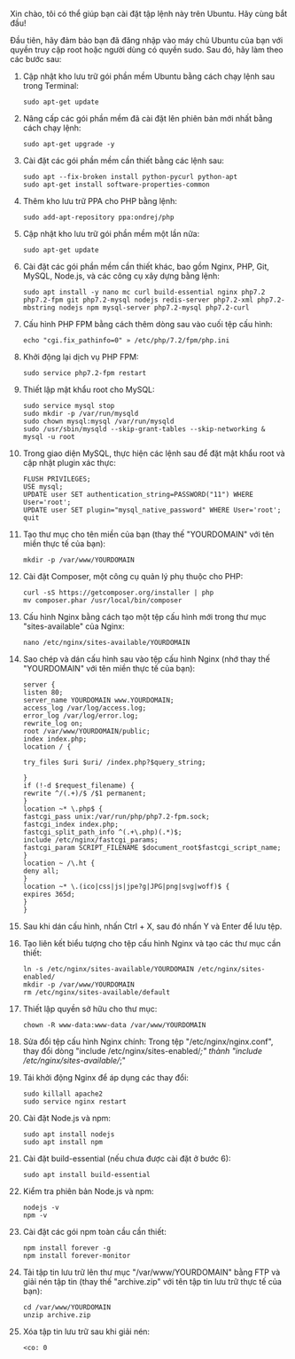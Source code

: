 Xin chào, tôi có thể giúp bạn cài đặt tập lệnh này trên Ubuntu. Hãy cùng bắt đầu!

Đầu tiên, hãy đảm bảo bạn đã đăng nhập vào máy chủ Ubuntu của bạn với quyền truy cập root hoặc người dùng có quyền sudo. Sau đó, hãy làm theo các bước sau:

1. Cập nhật kho lưu trữ gói phần mềm Ubuntu bằng cách chạy lệnh sau trong Terminal:
   ```
   sudo apt-get update
   ```

2. Nâng cấp các gói phần mềm đã cài đặt lên phiên bản mới nhất bằng cách chạy lệnh:
   ```
   sudo apt-get upgrade -y
   ```

3. Cài đặt các gói phần mềm cần thiết bằng các lệnh sau:
   ```
   sudo apt --fix-broken install python-pycurl python-apt
   sudo apt-get install software-properties-common
   ```

4. Thêm kho lưu trữ PPA cho PHP bằng lệnh:
   ```
   sudo add-apt-repository ppa:ondrej/php
   ```

5. Cập nhật kho lưu trữ gói phần mềm một lần nữa:
   ```
   sudo apt-get update
   ```

6. Cài đặt các gói phần mềm cần thiết khác, bao gồm Nginx, PHP, Git, MySQL, Node.js, và các công cụ xây dựng bằng lệnh:
   ```
   sudo apt install -y nano mc curl build-essential nginx php7.2 php7.2-fpm git php7.2-mysql nodejs redis-server php7.2-xml php7.2-mbstring nodejs npm mysql-server php7.2-mysql php7.2-curl
   ```

7. Cấu hình PHP FPM bằng cách thêm dòng sau vào cuối tệp cấu hình:
   ```
   echo "cgi.fix_pathinfo=0" » /etc/php/7.2/fpm/php.ini
   ```

8. Khởi động lại dịch vụ PHP FPM:
   ```
   sudo service php7.2-fpm restart
   ```

9. Thiết lập mật khẩu root cho MySQL:
   ```
   sudo service mysql stop
   sudo mkdir -p /var/run/mysqld
   sudo chown mysql:mysql /var/run/mysqld
   sudo /usr/sbin/mysqld --skip-grant-tables --skip-networking &
   mysql -u root
   ```

10. Trong giao diện MySQL, thực hiện các lệnh sau để đặt mật khẩu root và cập nhật plugin xác thực:
    ```
    FLUSH PRIVILEGES;
    USE mysql;
    UPDATE user SET authentication_string=PASSWORD("11") WHERE User='root';
    UPDATE user SET plugin="mysql_native_password" WHERE User='root';
    quit
    ```

11. Tạo thư mục cho tên miền của bạn (thay thế "YOURDOMAIN" với tên miền thực tế của bạn):
    ```
    mkdir -p /var/www/YOURDOMAIN
    ```

12. Cài đặt Composer, một công cụ quản lý phụ thuộc cho PHP:
    ```
    curl -sS https://getcomposer.org/installer | php
    mv composer.phar /usr/local/bin/composer
    ```

13. Cấu hình Nginx bằng cách tạo một tệp cấu hình mới trong thư mục "sites-available" của Nginx:
    ```
    nano /etc/nginx/sites-available/YOURDOMAIN
    ```

14. Sao chép và dán cấu hình sau vào tệp cấu hình Nginx (nhớ thay thế "YOURDOMAIN" với tên miền thực tế của bạn):
    ```
    server {
    listen 80;
    server_name YOURDOMAIN www.YOURDOMAIN;
    access_log /var/log/access.log;
    error_log /var/log/error.log;
    rewrite_log on;
    root /var/www/YOURDOMAIN/public;
    index index.php;
    location / {

    try_files $uri $uri/ /index.php?$query_string;

    }
    if (!-d $request_filename) {
    rewrite ^/(.+)/$ /$1 permanent;
    }
    location ~* \.php$ {
    fastcgi_pass unix:/var/run/php/php7.2-fpm.sock;
    fastcgi_index index.php;
    fastcgi_split_path_info ^(.+\.php)(.*)$;
    include /etc/nginx/fastcgi_params;
    fastcgi_param SCRIPT_FILENAME $document_root$fastcgi_script_name;
    }
    location ~ /\.ht {
    deny all;
    }
    location ~* \.(ico|css|js|jpe?g|JPG|png|svg|woff)$ {
    expires 365d;
    }
    }
    ```

15. Sau khi dán cấu hình, nhấn Ctrl + X, sau đó nhấn Y và Enter để lưu tệp.

16. Tạo liên kết biểu tượng cho tệp cấu hình Nginx và tạo các thư mục cần thiết:
    ```
    ln -s /etc/nginx/sites-available/YOURDOMAIN /etc/nginx/sites-enabled/
    mkdir -p /var/www/YOURDOMAIN
    rm /etc/nginx/sites-available/default
    ```

17. Thiết lập quyền sở hữu cho thư mục:
    ```
    chown -R www-data:www-data /var/www/YOURDOMAIN
    ```

18. Sửa đổi tệp cấu hình Nginx chính:
    Trong tệp "/etc/nginx/nginx.conf", thay đổi dòng "include /etc/nginx/sites-enabled/*;" thành "include /etc/nginx/sites-available/*;"

19. Tái khởi động Nginx để áp dụng các thay đổi:
    ```
    sudo killall apache2
    sudo service nginx restart
    ```

20. Cài đặt Node.js và npm:
    ```
    sudo apt install nodejs
    sudo apt install npm
    ```

21. Cài đặt build-essential (nếu chưa được cài đặt ở bước 6):
    ```
    sudo apt install build-essential
    ```

22. Kiểm tra phiên bản Node.js và npm:
    ```
    nodejs -v
    npm -v
    ```

23. Cài đặt các gói npm toàn cầu cần thiết:
    ```
    npm install forever -g
    npm install forever-monitor
    ```

24. Tải tập tin lưu trữ lên thư mục "/var/www/YOURDOMAIN" bằng FTP và giải nén tập tin (thay thế "archive.zip" với tên tập tin lưu trữ thực tế của bạn):
    ```
    cd /var/www/YOURDOMAIN
    unzip archive.zip
    ```

25. Xóa tập tin lưu trữ sau khi giải nén:
    ```
    <co: 0

